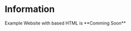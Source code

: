 # Information

<div class="main" id="information">
Example Website with based HTML is **Comming Soon**
</div>
